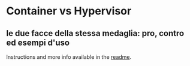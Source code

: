 # Container vs Hypervisor

## le due facce della stessa medaglia: pro, contro ed esempi d'uso

Instructions and more info available in the [readme](https://github.com/hakimel/reveal.js#markdown).
